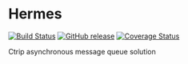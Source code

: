 # Hermes 
[![Build Status](https://travis-ci.org/ctripcorp/hermes.png?branch=master)](https://travis-ci.org/ctripcorp/hermes)
[![GitHub release](https://img.shields.io/github/release/ctripcorp/hermes.svg)](https://github.com/ctripcorp/hermes/releases)
[![Coverage Status](https://coveralls.io/repos/ctripcorp/hermes/badge.svg?branch=master&service=github)](https://coveralls.io/github/ctripcorp/hermes?branch=master)


Ctrip asynchronous message queue solution
